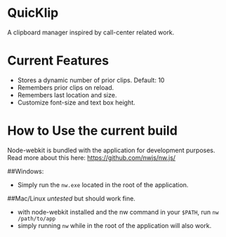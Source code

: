 # QuicKlip
A clipboard manager inspired by call-center related work.

# Current Features
- Stores a dynamic number of prior clips. Default: 10
- Remembers prior clips on reload.
- Remembers last location and size.
- Customize font-size and text box height.

# How to Use the current build
Node-webkit is bundled with the application for development purposes. Read more about this here: https://github.com/nwjs/nw.js/

##Windows:
- Simply run the `nw.exe` located in the root of the application.

##Mac/Linux
*untested* but should work fine.
- with node-webkit installed and the nw command in your `$PATH`, run `nw /path/to/app`
 - simply running `nw` while in the root of the application will also work.
